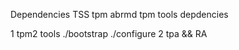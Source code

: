 Dependencies
TSS
tpm abrmd
tpm tools depdencies

1 tpm2 tools
    ./bootstrap
    ./configure
2 tpa && RA